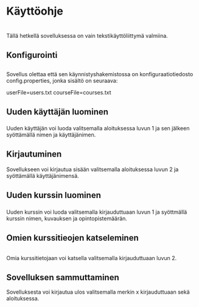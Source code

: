 # Käyttöohje <h1>

Tällä hetkellä sovelluksessa on vain tekstikäyttöliittymä valmiina.

## Konfigurointi <h2>

Sovellus olettaa että sen käynnistyshakemistossa on konfiguraatiotiedosto config.properties, jonka sisältö on seuraava:

userFile=users.txt
courseFile=courses.txt

## Uuden käyttäjän luominen <h3>

Uuden käyttäjän voi luoda valitsemalla aloituksessa luvun 1 ja sen jälkeen syöttämällä nimen ja käyttäjänimen.

## Kirjautuminen <h4>

Sovellukseen voi kirjautua sisään valitsemalla aloituksessa luvun 2 ja syöttämällä käyttäjänimensä.

## Uuden kurssin luominen <h5>

Uuden kurssin voi luoda valitsemalla kirjauduttuaan luvun 1 ja syöttmällä kurssin nimen, kuvauksen ja opintopistemäärän. 

## Omien kurssitieojen katseleminen <h6> 

Omia kurssitietojaan voi katsella valitsemalla kirjauduttuaan luvun 2.

## Sovelluksen sammuttaminen <h7> 

Sovelluksesta voi kirjautua ulos valitsemalla merkin x kirjauduttuaan sekä aloituksessa.

